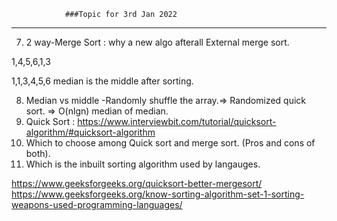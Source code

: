                 ###Topic for 3rd Jan 2022
---------------------------------------------------------------------------------------
7. 2 way-Merge Sort : why a new algo afterall 
                External merge sort.


1,4,5,6,1,3

1,1,3,4,5,6
median is the middle after sorting.

8.  Median vs middle
   -Randomly shuffle the array.=> Randomized quick sort. => O(nlgn) median of median.
9. Quick Sort : https://www.interviewbit.com/tutorial/quicksort-algorithm/#quicksort-algorithm
10. Which to choose among Quick sort and merge sort. (Pros and cons of both).
11. Which is the inbuilt sorting algorithm used by langauges.

https://www.geeksforgeeks.org/quicksort-better-mergesort/
https://www.geeksforgeeks.org/know-sorting-algorithm-set-1-sorting-weapons-used-programming-languages/